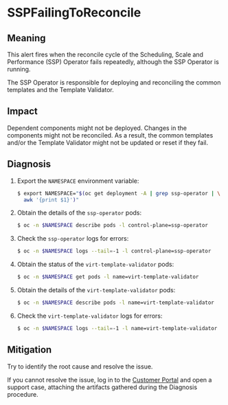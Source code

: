 # SSPFailingToReconcile
<!-- Edited by apinnick, Nov 2022-->

## Meaning

This alert fires when the reconcile cycle of the Scheduling, Scale and
Performance (SSP) Operator fails repeatedly, although the SSP Operator
is running.

The SSP Operator is responsible for deploying and reconciling the common
templates and the Template Validator.

## Impact

Dependent components might not be deployed. Changes in the components might
not be reconciled. As a result, the common templates and/or the Template
Validator might not be updated or reset if they fail.

## Diagnosis

1. Export the `NAMESPACE` environment variable:

   ```bash
   $ export NAMESPACE="$(oc get deployment -A | grep ssp-operator | \
     awk '{print $1}')"
   ```

2. Obtain the details of the `ssp-operator` pods:

   ```bash
   $ oc -n $NAMESPACE describe pods -l control-plane=ssp-operator
   ```

3. Check the `ssp-operator` logs for errors:

   ```bash
   $ oc -n $NAMESPACE logs --tail=-1 -l control-plane=ssp-operator
   ```

4. Obtain the status of the `virt-template-validator` pods:

   ```bash
   $ oc -n $NAMESPACE get pods -l name=virt-template-validator
   ```

5. Obtain the details of the `virt-template-validator` pods:

   ```bash
   $ oc -n $NAMESPACE describe pods -l name=virt-template-validator
   ```

6. Check the `virt-template-validator` logs for errors:

   ```bash
   $ oc -n $NAMESPACE logs --tail=-1 -l name=virt-template-validator
   ```

## Mitigation

Try to identify the root cause and resolve the issue.

If you cannot resolve the issue, log in to the
[Customer Portal](https://access.redhat.com) and open a support case,
attaching the artifacts gathered during the Diagnosis procedure.
